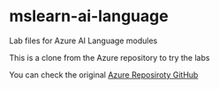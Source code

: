 # mslearn-ai-language
Lab files for Azure AI Language modules

This is a clone from the Azure repository to try the labs

You can check the original [Azure Reposiroty GitHub](https://github.com/MicrosoftLearning/mslearn-ai-language)